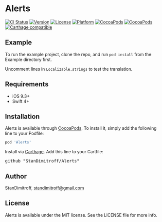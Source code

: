 # Alerts

[![CI Status](http://img.shields.io/travis/StanDimitroff/Alerts.svg?style=flat)](https://travis-ci.org/StanDimitroff/Alerts)
[![Version](https://img.shields.io/cocoapods/v/Alerts.svg?style=flat)](http://cocoapods.org/pods/Alerts)
[![License](https://img.shields.io/cocoapods/l/Alerts.svg?style=flat)](http://cocoapods.org/pods/Alerts)
[![Platform](https://img.shields.io/cocoapods/p/Alerts.svg?style=flat)](http://cocoapods.org/pods/Alerts)
[![CocoaPods](https://img.shields.io/cocoapods/dt/Alerts.svg)](http://cocoapods.org/pods/Alerts)
[![CocoaPods](https://img.shields.io/cocoapods/at/Alerts.svg)](http://cocoapods.org/pods/Alerts)
[![Carthage compatible](https://img.shields.io/badge/Carthage-compatible-4BC51D.svg?style=flat)](https://github.com/Carthage/Carthage)





## Example

To run the example project, clone the repo, and run `pod install` from the Example directory first.

Uncomment lines in `Localizable.strings` to test the translation.

## Requirements
* iOS 9.3+
* Swift 4+

## Installation

Alerts is available through [CocoaPods](http://cocoapods.org). To install
it, simply add the following line to your Podfile:

```ruby
pod 'Alerts'
```

Install via [Carthage](https://github.com/Carthage/Carthage). Add this line to your Cartfile:

<pre>github "StanDimitroff/Alerts"</pre>

## Author

StanDimitroff, standimitroff@gmail.com

## License

Alerts is available under the MIT license. See the LICENSE file for more info.
